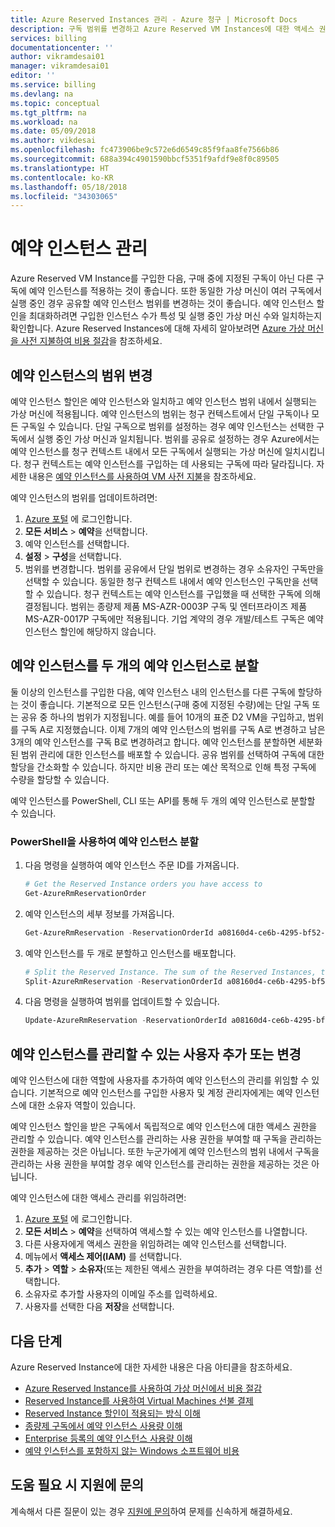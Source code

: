 ```yaml
---
title: Azure Reserved Instances 관리 - Azure 청구 | Microsoft Docs
description: 구독 범위를 변경하고 Azure Reserved VM Instances에 대한 액세스 권한을 관리하는 방법에 대해 알아봅니다.
services: billing
documentationcenter: ''
author: vikramdesai01
manager: vikramdesai01
editor: ''
ms.service: billing
ms.devlang: na
ms.topic: conceptual
ms.tgt_pltfrm: na
ms.workload: na
ms.date: 05/09/2018
ms.author: vikdesai
ms.openlocfilehash: fc473906be9c572e6d6549c85f9faa8fe7566b86
ms.sourcegitcommit: 688a394c4901590bbcf5351f9afdf9e8f0c89505
ms.translationtype: HT
ms.contentlocale: ko-KR
ms.lasthandoff: 05/18/2018
ms.locfileid: "34303065"
---
```

# <a name="manage-reserved-instances"></a>예약 인스턴스 관리

Azure Reserved VM Instance를 구입한 다음, 구매 중에 지정된 구독이 아닌 다른 구독에 예약 인스턴스를 적용하는 것이 좋습니다. 또한 동일한 가상 머신이 여러 구독에서 실행 중인 경우 공유할 예약 인스턴스 범위를 변경하는 것이 좋습니다. 예약 인스턴스 할인을 최대화하려면 구입한 인스턴스 수가 특성 및 실행 중인 가상 머신 수와 일치하는지 확인합니다. Azure Reserved Instances에 대해 자세히 알아보려면 [Azure 가상 머신을 사전 지불하여 비용 절감](https://go.microsoft.com/fwlink/?linkid=862121)을 참조하세요.

## <a name="change-the-scope-for-a-reserved-instance"></a>예약 인스턴스의 범위 변경
 예약 인스턴스 할인은 예약 인스턴스와 일치하고 예약 인스턴스 범위 내에서 실행되는 가상 머신에 적용됩니다. 예약 인스턴스의 범위는 청구 컨텍스트에서 단일 구독이나 모든 구독일 수 있습니다. 단일 구독으로 범위를 설정하는 경우 예약 인스턴스는 선택한 구독에서 실행 중인 가상 머신과 일치됩니다. 범위를 공유로 설정하는 경우 Azure에서는 예약 인스턴스를 청구 컨텍스트 내에서 모든 구독에서 실행되는 가상 머신에 일치시킵니다. 청구 컨텍스트는 예약 인스턴스를 구입하는 데 사용되는 구독에 따라 달라집니다. 자세한 내용은 [예약 인스턴스를 사용하여 VM 사전 지불](https://go.microsoft.com/fwlink/?linkid=861721)을 참조하세요.

예약 인스턴스의 범위를 업데이트하려면: 
1. [Azure 포털](https://portal.azure.com) 에 로그인합니다.
2. **모든 서비스** > **예약**을 선택합니다.
3. 예약 인스턴스를 선택합니다.
4. **설정** > **구성**을 선택합니다.
5. 범위를 변경합니다. 범위를 공유에서 단일 범위로 변경하는 경우 소유자인 구독만을 선택할 수 있습니다. 동일한 청구 컨텍스트 내에서 예약 인스턴스인 구독만을 선택할 수 있습니다. 청구 컨텍스트는 예약 인스턴스를 구입했을 때 선택한 구독에 의해 결정됩니다. 범위는 종량제 제품 MS-AZR-0003P 구독 및 엔터프라이즈 제품 MS-AZR-0017P 구독에만 적용됩니다. 기업 계약의 경우 개발/테스트 구독은 예약 인스턴스 할인에 해당하지 않습니다.

## <a name="split-a-single-reserved-instance-into-two-reserved-instances"></a>예약 인스턴스를 두 개의 예약 인스턴스로 분할
 둘 이상의 인스턴스를 구입한 다음, 예약 인스턴스 내의 인스턴스를 다른 구독에 할당하는 것이 좋습니다. 기본적으로 모든 인스턴스(구매 중에 지정된 수량)에는 단일 구독 또는 공유 중 하나의 범위가 지정됩니다. 예를 들어 10개의 표준 D2 VM을 구입하고, 범위를 구독 A로 지정했습니다. 이제 7개의 예약 인스턴스의 범위를 구독 A로 변경하고 남은 3개의 예약 인스턴스를 구독 B로 변경하려고 합니다. 예약 인스턴스를 분할하면 세분화된 범위 관리에 대한 인스턴스를 배포할 수 있습니다. 공유 범위를 선택하여 구독에 대한 할당을 간소화할 수 있습니다. 하지만 비용 관리 또는 예산 목적으로 인해 특정 구독에 수량을 할당할 수 있습니다.

 예약 인스턴스를 PowerShell, CLI 또는 API를 통해 두 개의 예약 인스턴스로 분할할 수 있습니다.

### <a name="split-a-reserved-instance-by-using-powershell"></a>PowerShell을 사용하여 예약 인스턴스 분할
1. 다음 명령을 실행하여 예약 인스턴스 주문 ID를 가져옵니다.

    ```powershell
    # Get the Reserved Instance orders you have access to
    Get-AzureRmReservationOrder
    ```
2. 예약 인스턴스의 세부 정보를 가져옵니다.

    ```powershell
    Get-AzureRmReservation -ReservationOrderId a08160d4-ce6b-4295-bf52-b90a5d4c96a0 -ReservationId b8be062a-fb0a-46c1-808a-5a844714965a
    ```
3. 예약 인스턴스를 두 개로 분할하고 인스턴스를 배포합니다.

    ```powershell
    # Split the Reserved Instance. The sum of the Reserved Instances, the quantity, must equal the total number of instances in the Reserved Instance that you're splitting.
    Split-AzureRmReservation -ReservationOrderId a08160d4-ce6b-4295-bf52-b90a5d4c96a0 -ReservationId b8be062a-fb0a-46c1-808a-5a844714965a -Quantity 3,2
    ```
1. 다음 명령을 실행하여 범위를 업데이트할 수 있습니다.

    ```powershell
    Update-AzureRmReservation -ReservationOrderId a08160d4-ce6b-4295-bf52-b90a5d4c96a0 -ReservationId 5257501b-d3e8-449d-a1ab-4879b1863aca -AppliedScopeType Single -AppliedScope /subscriptions/15bb3be0-76d5-491c-8078-61fe3468d414
    ```

## <a name="add-or-change-users-who-can-manage-a-reserved-instance"></a>예약 인스턴스를 관리할 수 있는 사용자 추가 또는 변경
예약 인스턴스에 대한 역할에 사용자를 추가하여 예약 인스턴스의 관리를 위임할 수 있습니다. 기본적으로 예약 인스턴스를 구입한 사용자 및 계정 관리자에게는 예약 인스턴스에 대한 소유자 역할이 있습니다. 

예약 인스턴스 할인을 받은 구독에서 독립적으로 예약 인스턴스에 대한 액세스 권한을 관리할 수 있습니다. 예약 인스턴스를 관리하는 사용 권한을 부여할 때 구독을 관리하는 권한을 제공하는 것은 아닙니다. 또한 누군가에게 예약 인스턴스의 범위 내에서 구독을 관리하는 사용 권한을 부여할 경우 예약 인스턴스를 관리하는 권한을 제공하는 것은 아닙니다.
 
예약 인스턴스에 대한 액세스 관리를 위임하려면: 
1.  [Azure 포털](https://portal.azure.com) 에 로그인합니다.
2.  **모든 서비스** > **예약**을 선택하여 액세스할 수 있는 예약 인스턴스를 나열합니다.
3.  다른 사용자에게 액세스 권한을 위임하려는 예약 인스턴스를 선택합니다.
4.  메뉴에서 **액세스 제어(IAM)** 를 선택합니다.
5.  **추가** > **역할** > **소유자**(또는 제한된 액세스 권한을 부여하려는 경우 다른 역할)를 선택합니다. 
6. 소유자로 추가할 사용자의 이메일 주소를 입력하세요. 
7. 사용자를 선택한 다음 **저장**을 선택합니다.

## <a name="next-steps"></a>다음 단계
Azure Reserved Instance에 대한 자세한 내용은 다음 아티클을 참조하세요.

- [Azure Reserved Instance를 사용하여 가상 머신에서 비용 절감](billing-save-compute-costs-reservations.md)
- [Reserved Instance를 사용하여 Virtual Machines 선불 결제](../virtual-machines/windows/prepay-reserved-vm-instances.md)
- [Reserved Instance 할인이 적용되는 방식 이해](billing-understand-vm-reservation-charges.md)
- [종량제 구독에서 예약 인스턴스 사용량 이해](billing-understand-reserved-instance-usage.md)
- [Enterprise 등록의 예약 인스턴스 사용량 이해](billing-understand-reserved-instance-usage-ea.md)
- [예약 인스턴스를 포함하지 않는 Windows 소프트웨어 비용](billing-reserved-instance-windows-software-costs.md)

## <a name="need-help-contact-support"></a>도움 필요 시 지원에 문의

계속해서 다른 질문이 있는 경우 [지원에 문의](https://portal.azure.com/?#blade/Microsoft_Azure_Support/HelpAndSupportBlade)하여 문제를 신속하게 해결하세요.
